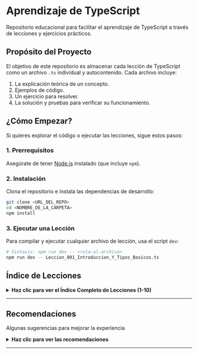 # Aprendizaje de TypeScript

Repositorio educacional para facilitar el aprendizaje de TypeScript a través de lecciones y ejercicios prácticos.

## Propósito del Proyecto

El objetivo de este repositorio es almacenar cada lección de TypeScript como un archivo `.ts` individual y autocontenido. Cada archivo incluye:
1.  La explicación teórica de un concepto.
2.  Ejemplos de código.
3.  Un ejercicio para resolver.
4.  La solución y pruebas para verificar su funcionamiento.

## ¿Cómo Empezar?

Si quieres explorar el código o ejecutar las lecciones, sigue estos pasos:

### 1. Prerrequisitos
Asegúrate de tener [Node.js](https://nodejs.org/) instalado (que incluye `npm`).

### 2. Instalación
Clona el repositorio e instala las dependencias de desarrollo:
```bash
git clone <URL_DEL_REPO>
cd <NOMBRE_DE_LA_CARPETA>
npm install
```

### 3. Ejecutar una Lección
Para compilar y ejecutar cualquier archivo de lección, usa el script `dev`:
```bash
# Sintaxis: npm run dev -- <ruta-al-archivo>
npm run dev -- Leccion_001_Introduccion_Y_Tipos_Basicos.ts
```

## Índice de Lecciones

<details>
  <summary><strong>Haz clic para ver el Índice Completo de Lecciones (1-10)</strong></summary>
  
  | Lección | Concepto Principal                      | Archivo                                                 |
  | :-----: | --------------------------------------- | ------------------------------------------------------- |
  |   001   | Tipos Básicos (string, number, boolean) | `Leccion_001_Introduccion_Y_Tipos_Basicos.ts`           |
  |   002   | Tipos en Funciones                      | `Leccion_002_Tipos_En_Funciones.ts`                     |
  |   003   | Arrays                                  | `Leccion_003_Arrays.ts`                                 |
  |   004   | Objetos e Interfaces                    | `Leccion_004_Objetos_E_Interfaces.ts`                   |
  |   005   | Tipos Unión y Alias                     | `Leccion_005_Tipos_Union_Y_Alias.ts`                    |
  |   006   | Tuplas                                  | `Leccion_006_Tuplas.ts`                                 |
  |   007   | Enums                                   | `Leccion_007_Enums.ts`                                  |
  |   008   | Null, Undefined y Strict Null Checks    | `Leccion_008_Null_Undefined_Y_Strict_Null_Checks.ts`    |
  |   009   | Genéricos Básicos                       | `Leccion_009_Genericos_Basicos.ts`                      |
  |   010   | Repaso y Tips (Lecciones 1-9)           | `Leccion_010_Repaso_Y_Tips_1-9.ts`                      |

</details>

---

## Recomendaciones
Algunas sugerencias para mejorar la experiencia

<details>
  <summary><strong>Haz clic para ver las recomendaciones</strong></summary>
  <h3>Desactiva autocompletado</h3>

  Esto puede ser útil si prefieres escribir tu código sin sugerencias automáticas. Para desactivar el autocompletado, 
  ve a la configuración de tu editor y busca la opción relacionada con el autocompletado o las sugerencias de código. 
  Desactiva esta opción para evitar que aparezcan sugerencias mientras escribes.

  Además, si usas Copilot, Cursor o Trae sería de ayuda desactivar las sugerencias de código.

  Por ejemplo, si usas Copilot puedes crear una carpeta .vscode/ en tu directorio y luego crear un archivo settings.json ahí dentro con lo siguiente:

  ```json
  {
    "github.copilot.enable": {
      "*": false
    }
  }
  ```

</details>

---

